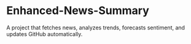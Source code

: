 # Enhanced-News-Summary
A project that fetches news, analyzes trends, forecasts sentiment, and updates GitHub automatically.
